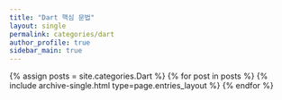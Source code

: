 ```yaml
---
title: "Dart 핵심 문법"
layout: single
permalink: categories/dart
author_profile: true
sidebar_main: true
---
```



{% assign posts = site.categories.Dart %}
{% for post in posts %} {% include archive-single.html type=page.entries_layout %} {% endfor %}
